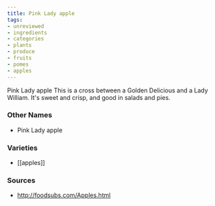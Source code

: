 ```yaml
---
title: Pink Lady apple
tags:
- unreviewed
- ingredients
- categories
- plants
- produce
- fruits
- pomes
- apples
---
```

Pink Lady apple This is a cross between a Golden Delicious and a Lady William. It's sweet and crisp, and good in salads and pies.

### Other Names

* Pink Lady apple

### Varieties

* [[apples]]

### Sources
* http://foodsubs.com/Apples.html
